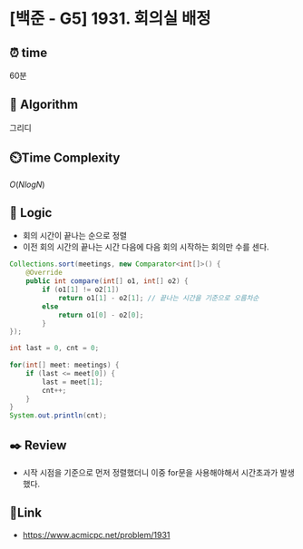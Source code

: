 # [백준 - G5] 1931. 회의실 배정
 
## ⏰  **time**
60분

## :pushpin: **Algorithm**
그리디

## ⏲️**Time Complexity**
$O(NlogN)$


## :round_pushpin: **Logic**
- 회의 시간이 끝나는 순으로 정렬
- 이전 회의 시간의 끝나는 시간 다음에 다음 회의 시작하는 회의만 수를 센다.


```java
Collections.sort(meetings, new Comparator<int[]>() {
	@Override
	public int compare(int[] o1, int[] o2) {
		if (o1[1] != o2[1])
			return o1[1] - o2[1]; // 끝나는 시간을 기준으로 오름차순
		else
			return o1[0] - o2[0];
		}
});

int last = 0, cnt = 0;
		
for(int[] meet: meetings) {
	if (last <= meet[0]) {
		last = meet[1];
		cnt++;
	}
}
System.out.println(cnt);
```

## :black_nib: **Review**
- 시작 시점을 기준으로 먼저 정렬했더니 이중 for문을 사용해야해서 시간초과가 발생했다.

## 📡**Link**
- https://www.acmicpc.net/problem/1931
